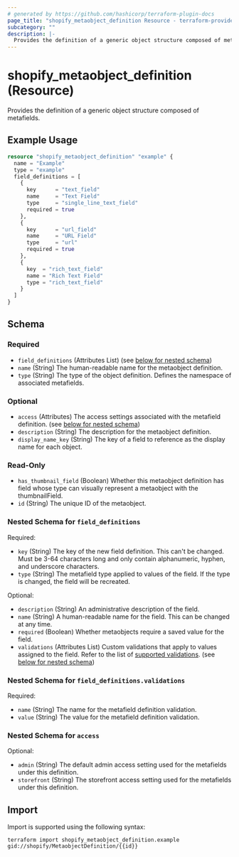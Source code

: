 ```yaml
---
# generated by https://github.com/hashicorp/terraform-plugin-docs
page_title: "shopify_metaobject_definition Resource - terraform-provider-shopify"
subcategory: ""
description: |-
  Provides the definition of a generic object structure composed of metafields.
---
```


# shopify_metaobject_definition (Resource)

Provides the definition of a generic object structure composed of metafields.

## Example Usage

```terraform
resource "shopify_metaobject_definition" "example" {
  name = "Example"
  type = "example"
  field_definitions = [
    {
      key      = "text_field"
      name     = "Text Field"
      type     = "single_line_text_field"
      required = true
    },
    {
      key      = "url_field"
      name     = "URL Field"
      type     = "url"
      required = true
    },
    {
      key  = "rich_text_field"
      name = "Rich Text Field"
      type = "rich_text_field"
    }
  ]
}
```

<!-- schema generated by tfplugindocs -->
## Schema

### Required

- `field_definitions` (Attributes List) (see [below for nested schema](#nestedatt--field_definitions))
- `name` (String) The human-readable name for the metaobject definition.
- `type` (String) The type of the object definition. Defines the namespace of associated metafields.

### Optional

- `access` (Attributes) The access settings associated with the metafield definition. (see [below for nested schema](#nestedatt--access))
- `description` (String) The description for the metaobject definition.
- `display_name_key` (String) The key of a field to reference as the display name for each object.

### Read-Only

- `has_thumbnail_field` (Boolean) Whether this metaobject definition has field whose type can visually represent a metaobject with the thumbnailField.
- `id` (String) The unique ID of the metaobject.

<a id="nestedatt--field_definitions"></a>
### Nested Schema for `field_definitions`

Required:

- `key` (String) The key of the new field definition. This can't be changed.
Must be 3-64 characters long and only contain alphanumeric, hyphen, and underscore characters.
- `type` (String) The metafield type applied to values of the field. If the type is changed, the field will be recreated.

Optional:

- `description` (String) An administrative description of the field.
- `name` (String) A human-readable name for the field. This can be changed at any time.
- `required` (Boolean) Whether metaobjects require a saved value for the field.
- `validations` (Attributes List) Custom validations that apply to values assigned to the field. Refer to the list of [supported validations](https://shopify.dev/docs/apps/build/custom-data/metafields/definitions/list-of-validation-options). (see [below for nested schema](#nestedatt--field_definitions--validations))

<a id="nestedatt--field_definitions--validations"></a>
### Nested Schema for `field_definitions.validations`

Required:

- `name` (String) The name for the metafield definition validation.
- `value` (String) The value for the metafield definition validation.



<a id="nestedatt--access"></a>
### Nested Schema for `access`

Optional:

- `admin` (String) The default admin access setting used for the metafields under this definition.
- `storefront` (String) The storefront access setting used for the metafields under this definition.

## Import

Import is supported using the following syntax:

```shell
terraform import shopify_metaobject_definition.example gid://shopify/MetaobjectDefinition/{{id}}
```
